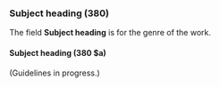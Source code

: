 ### Subject heading (380)

The field **Subject heading** is for the genre of the work.   

#### Subject heading (380 $a)  

(Guidelines in progress.)
